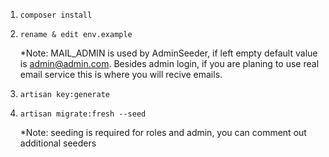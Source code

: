 1) ```composer install```

2) ```rename & edit env.example```

    *Note: MAIL_ADMIN is used by AdminSeeder, if left empty default value is admin@admin.com.
            Besides admin login, if you are planing to use real email service this is where
            you will recive emails.

3) ```artisan key:generate```

4) ```artisan migrate:fresh --seed```

    *Note: seeding is required for roles and admin, you can comment out additional seeders

